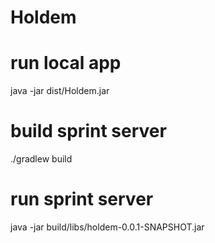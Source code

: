 # Holdem

# run local app
java -jar dist/Holdem.jar

# build sprint server
./gradlew build

# run sprint server
java -jar build/libs/holdem-0.0.1-SNAPSHOT.jar 
